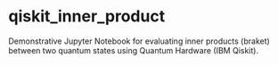 # qiskit_inner_product
Demonstrative Jupyter Notebook for evaluating inner products (braket) between two quantum states using Quantum Hardware (IBM Qiskit).
